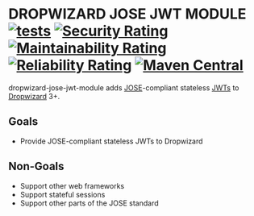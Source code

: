 # DROPWIZARD JOSE JWT MODULE [![tests](https://github.com/sigpwned/dropwizard-jose-jwt-module/actions/workflows/tests.yml/badge.svg)](https://github.com/sigpwned/dropwizard-jose-jwt-module/actions/workflows/tests.yml) [![Security Rating](https://sonarcloud.io/api/project_badges/measure?project=sigpwned_dropwizard-jose-jwt-module&metric=security_rating)](https://sonarcloud.io/summary/new_code?id=sigpwned_dropwizard-jose-jwt-module) [![Maintainability Rating](https://sonarcloud.io/api/project_badges/measure?project=sigpwned_dropwizard-jose-jwt-module&metric=sqale_rating)](https://sonarcloud.io/summary/new_code?id=sigpwned_dropwizard-jose-jwt-module) [![Reliability Rating](https://sonarcloud.io/api/project_badges/measure?project=sigpwned_dropwizard-jose-jwt-module&metric=reliability_rating)](https://sonarcloud.io/summary/new_code?id=sigpwned_dropwizard-jose-jwt-module) [![Maven Central](https://maven-badges.herokuapp.com/maven-central/com.sigpwned/dropwizard-jose-jwt-module/badge.svg)](https://maven-badges.herokuapp.com/maven-central/com.sigpwned/dropwizard-jose-jwt-module)


dropwizard-jose-jwt-module adds [JOSE](https://www.redhat.com/en/blog/jose-json-object-signing-and-encryption)-compliant stateless [JWTs](https://en.wikipedia.org/wiki/JSON_Web_Token) to [Dropwizard](https://www.dropwizard.io/) 3+.

## Goals

* Provide JOSE-compliant stateless JWTs to Dropwizard

## Non-Goals

* Support other web frameworks
* Support stateful sessions
* Support other parts of the JOSE standard
